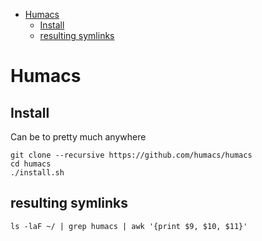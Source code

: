 - [Humacs](#sec-1)
  - [Install](#sec-1-1)
  - [resulting symlinks](#sec-1-2)


# Humacs<a id="sec-1"></a>

## Install<a id="sec-1-1"></a>

Can be to pretty much anywhere

```shell
git clone --recursive https://github.com/humacs/humacs
cd humacs
./install.sh
```

## resulting symlinks<a id="sec-1-2"></a>

```shell
ls -laF ~/ | grep humacs | awk '{print $9, $10, $11}'
```
